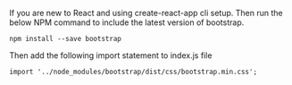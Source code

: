 


If you are new to React and using create-react-app cli setup. Then run the below NPM command to include the latest version of bootstrap.


```
npm install --save bootstrap
```

Then add the following import statement to index.js file

```
import '../node_modules/bootstrap/dist/css/bootstrap.min.css';
```
